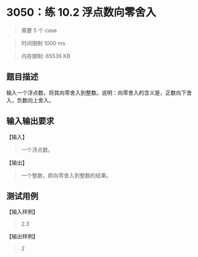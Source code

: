 # 3050：练 10.2 浮点数向零舍入

> 需要 5 个 case

> 时间限制 1000 ms

> 内存限制: 65536 KB

## 题目描述

输入一个浮点数，将其向零舍入到整数。说明：向零舍入的含义是，正数向下舍入，负数向上舍入。

## 输入输出要求

【输入】

> 一个浮点数。

【输出】

> 一个整数，即向零舍入到整数的结果。

## 测试用例

【输入样例】

> 2.3

【输出样例】

> 2
